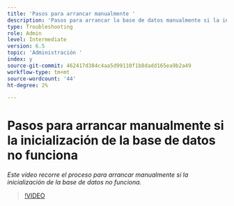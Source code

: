 ```yaml
---
title: 'Pasos para arrancar manualmente '
description: 'Pasos para arrancar la base de datos manualmente si la inicialización de la base de datos no funciona '
type: Troubleshooting
role: Admin
level: Intermediate
version: 6.5
topic: 'Administración '
index: y
source-git-commit: 462417d384c4aa5d99110f1b8dadd165ea9b2a49
workflow-type: tm+mt
source-wordcount: '44'
ht-degree: 2%

---
```


# Pasos para arrancar manualmente si la inicialización de la base de datos no funciona

*Este vídeo recorre el proceso para arrancar manualmente si la inicialización de la base de datos no funciona.*

>[!VIDEO](https://video.tv.adobe.com/v/335515?quality=9&learn=on)
